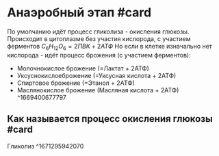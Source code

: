 # Анаэробный этап #card 
По умолчанию идёт процесс гликолиза - окисления глюкозы. Происходит в цитоплазме без участия кислорода, с участием ферментов
$C_6  H_{12} O_6 = 2ПВК + 2АТФ$
Но если в клетке изначально нет кислорода - идёт процесс брожения (с участием ферментов):
- Молочнокислое брожение (=Лактат + 2АТФ)
- Уксуснокислоеброжение (=Уксусная кислота + 2АТФ)
- Спиртовое брожение (=Этанол + 2АТФ)
- Маслянокислое брожение (Масляная кислота + 2АТФ)
^1669400677797

## Как называется процесс окисления глюкозы #card 
Гликолиз
^1671295942070